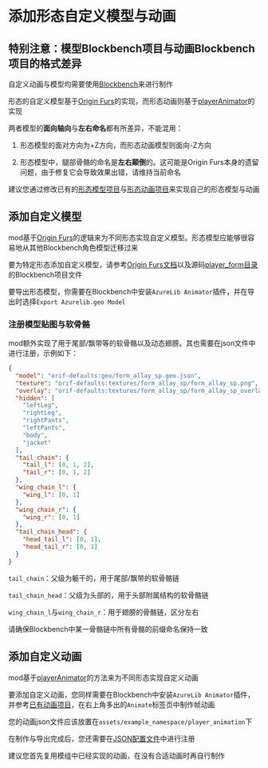 # 添加形态自定义模型与动画

## 特别注意：模型Blockbench项目与动画Blockbench项目的格式差异

自定义动画与模型均需要使用[Blockbench](https://www.blockbench.net/)来进行制作

形态的自定义模型基于[Origin Furs](https://modrinth.com/mod/origin-furs)的实现，而形态动画则基于[playerAnimator](https://modrinth.com/mod/playeranimator)的实现

两者模型的**面向轴向**与**左右命名**都有所差异，不能混用：

1. 形态模型的面对方向为+Z方向，而形态动画模型则面向-Z方向

2. 形态模型中，腿部骨骼的命名是**左右颠倒**的。这可能是Origin Furs本身的遗留问题，由于修复它会导致效果出错，请维持当前命名

建议您通过修改已有的[形态模型项目](https://github.com/onixary/shape-shifter-curse-fabric/blob/master/3d_models/player_form/axolotl/form_axolotl_2.bbmodel)与[形态动画项目](https://github.com/onixary/shape-shifter-curse-fabric/blob/master/3d_models/player_form/0_common/feral_form/animation/form_feral_common_anim.bbmodel)来实现自己的形态模型与动画

## 添加自定义模型

mod基于[Origin Furs](https://modrinth.com/mod/origin-furs)的逻辑来为不同形态实现自定义模型。形态模型应能够很容易地从其他Blockbench角色模型迁移过来

要为特定形态添加自定义模型，请参考[Origin Furs文档](https://originalfur.readthedocs.io/en/latest/)以及源码[player_form目录](https://github.com/onixary/shape-shifter-curse-fabric/tree/master/3d_models/player_form)的Blockbench项目文件

要导出形态模型，你需要在Blockbench中安装`AzureLib Animator`插件，并在导出时选择`Export Azurelib.geo Model`

### 注册模型贴图与软骨骼

mod额外实现了用于尾部/飘带等的软骨骼以及动态翅膀。其也需要在json文件中进行注册，示例如下：

```json
{
  "model": "orif-defaults:geo/form_allay_sp.geo.json",
  "texture": "orif-defaults:textures/form_allay_sp/form_allay_sp.png",
  "overlay": "orif-defaults:textures/form_allay_sp/form_allay_sp_overlay.png",
  "hidden": [
    "leftLeg",
    "rightLeg",
    "rightPants",
    "leftPants",
    "body",
    "jacket"
  ],
  "tail_chain": {
    "tail_l": [0, 1, 2],
    "tail_r": [0, 1, 2]
  },
  "wing_chain_l": {
    "wing_l": [0, 1]
  },
  "wing_chain_r": {
    "wing_r": [0, 1]
  },
  "tail_chain_head": {
    "head_tail_l": [0, 1],
    "head_tail_r": [0, 1]
  }
}
```

`tail_chain`：父级为躯干的，用于尾部/飘带的软骨骼链

`tail_chain_head`：父级为头部的，用于头部附属结构的软骨骼链

`wing_chain_l`与`wing_chain_r`：用于翅膀的骨骼链，区分左右

请确保Blockbench中某一骨骼链中所有骨骼的前缀命名保持一致

## 添加自定义动画

mod基于[playerAnimator](https://modrinth.com/mod/playeranimator)的方法来为不同形态实现自定义动画

要添加自定义动画，您同样需要在Blockbench中安装`AzureLib Animator`插件，并参考[已有动画项目](https://github.com/onixary/shape-shifter-curse-fabric/blob/master/3d_models/player_form/0_common/feral_form/animation/form_feral_common_anim.bbmodel)，在右上角多出的`Animate`标签页中制作帧动画

您的动画json文件应该放置在`assets/example_namespace/player_animation`下

在制作与导出完成后，您还需要在[JSON配置文件](https://ssc-wiki.readthedocs.io/zh-cn/latest/custom_forms/form_definition_json/)中进行注册

建议您首先复用模组中已经实现的动画，在没有合适动画时再自行制作